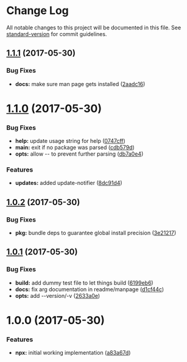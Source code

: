 # Change Log

All notable changes to this project will be documented in this file. See [standard-version](https://github.com/conventional-changelog/standard-version) for commit guidelines.

<a name="1.1.1"></a>
## [1.1.1](https://github.com/zkat/npx/compare/v1.1.0...v1.1.1) (2017-05-30)


### Bug Fixes

* **docs:** make sure man page gets installed ([2aadc16](https://github.com/zkat/npx/commit/2aadc16))



<a name="1.1.0"></a>
# [1.1.0](https://github.com/zkat/npx/compare/v1.0.2...v1.1.0) (2017-05-30)


### Bug Fixes

* **help:** update usage string for help ([0747cff](https://github.com/zkat/npx/commit/0747cff))
* **main:** exit if no package was parsed ([cdb579d](https://github.com/zkat/npx/commit/cdb579d))
* **opts:** allow -- to prevent further parsing ([db7a0e4](https://github.com/zkat/npx/commit/db7a0e4))


### Features

* **updates:** added update-notifier ([8dc91d4](https://github.com/zkat/npx/commit/8dc91d4))



<a name="1.0.2"></a>
## [1.0.2](https://github.com/zkat/npx/compare/v1.0.1...v1.0.2) (2017-05-30)


### Bug Fixes

* **pkg:** bundle deps to guarantee global install precision ([3e21217](https://github.com/zkat/npx/commit/3e21217))



<a name="1.0.1"></a>
## [1.0.1](https://github.com/zkat/npx/compare/v1.0.0...v1.0.1) (2017-05-30)


### Bug Fixes

* **build:** add dummy test file to let things build ([6199eb6](https://github.com/zkat/npx/commit/6199eb6))
* **docs:** fix arg documentation in readme/manpage ([d1cf44c](https://github.com/zkat/npx/commit/d1cf44c))
* **opts:** add --version/-v ([2633a0e](https://github.com/zkat/npx/commit/2633a0e))



<a name="1.0.0"></a>
# 1.0.0 (2017-05-30)


### Features

* **npx:** initial working implementation ([a83a67d](https://github.com/zkat/npx/commit/a83a67d))
